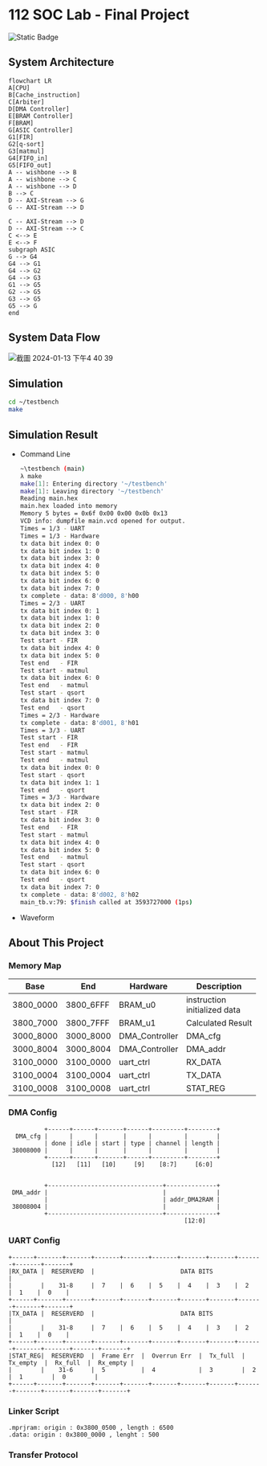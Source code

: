 # 112 SOC Lab - Final Project
![Static Badge](https://img.shields.io/badge/Build-Success-green?labelColor=gray)

## System Architecture
```mermaid
flowchart LR
A[CPU]
B[Cache_instruction]
C[Arbiter]
D[DMA Controller]
E[BRAM Controller]
F[BRAM]
G[ASIC Controller]
G1[FIR]
G2[q-sort]
G3[matmul]
G4[FIFO_in]
G5[FIFO_out]
A -- wishbone --> B
A -- wishbone --> C
A -- wishbone --> D
B --> C
D -- AXI-Stream --> G
G -- AXI-Stream --> D

C -- AXI-Stream --> D
D -- AXI-Stream --> C
C <--> E
E <--> F
subgraph ASIC
G --> G4
G4 --> G1
G4 --> G2
G4 --> G3
G1 --> G5
G2 --> G5
G3 --> G5
G5 --> G
end
```

## System Data Flow
![截圖 2024-01-13 下午4 40 39](https://github.com/pocper/112_SOC_final_project/assets/79128379/d9315803-cecd-42dd-8cff-b8e1560f28bc)


## Simulation
``` bash
cd ~/testbench
make
```

## Simulation Result
- Command Line
    ``` bash
    ~\testbench (main)
    λ make
    make[1]: Entering directory '~/testbench'
    make[1]: Leaving directory '~/testbench'
    Reading main.hex
    main.hex loaded into memory
    Memory 5 bytes = 0x6f 0x00 0x00 0x0b 0x13
    VCD info: dumpfile main.vcd opened for output.
    Times = 1/3 - UART
    Times = 1/3 - Hardware
    tx data bit index 0: 0
    tx data bit index 1: 0
    tx data bit index 3: 0
    tx data bit index 4: 0
    tx data bit index 5: 0
    tx data bit index 6: 0
    tx data bit index 7: 0
    tx complete - data: 8'd000, 8'h00
    Times = 2/3 - UART
    tx data bit index 0: 1
    tx data bit index 1: 0
    tx data bit index 2: 0
    tx data bit index 3: 0
    Test start - FIR
    tx data bit index 4: 0
    tx data bit index 5: 0
    Test end   - FIR
    Test start - matmul
    tx data bit index 6: 0
    Test end   - matmul
    Test start - qsort
    tx data bit index 7: 0
    Test end   - qsort
    Times = 2/3 - Hardware
    tx complete - data: 8'd001, 8'h01
    Times = 3/3 - UART
    Test start - FIR
    Test end   - FIR
    Test start - matmul
    Test end   - matmul
    tx data bit index 0: 0
    Test start - qsort
    tx data bit index 1: 1
    Test end   - qsort
    Times = 3/3 - Hardware
    tx data bit index 2: 0
    Test start - FIR
    tx data bit index 3: 0
    Test end   - FIR
    Test start - matmul
    tx data bit index 4: 0
    tx data bit index 5: 0
    Test end   - matmul
    Test start - qsort
    tx data bit index 6: 0
    Test end   - qsort
    tx data bit index 7: 0
    tx complete - data: 8'd002, 8'h02
    main_tb.v:79: $finish called at 3593727000 (1ps)
    ```
- Waveform
## About This Project
### Memory Map 
|  Base   |   End   |   Hardware   |                  Description                 |
|---------|---------|--------------|----------------------------------------------|
|3800_0000|3800_6FFF|BRAM_u0       |instruction<br/>initialized data
|3800_7000|3800_7FFF|BRAM_u1       |Calculated Result                             |
|3000_8000|3000_8000|DMA_Controller|DMA_cfg                                       |
|3000_8004|3000_8004|DMA_Controller|DMA_addr                                      |
|3100_0000|3100_0000|uart_ctrl     |RX_DATA                                       |
|3100_0004|3100_0004|uart_ctrl     |TX_DATA                                       |
|3100_0008|3100_0008|uart_ctrl     |STAT_REG                                      |

### DMA Config
```
          +------+------+-------+------+---------+--------+
  DMA_cfg |      |      |       |      |         |        |
          | done | idle | start | type | channel | length |
 38008000 |      |      |       |      |         |        |
          +------+------+-------+------+---------+--------+
            [12]   [11]   [10]     [9]    [8:7]     [6:0]
 
 
          +--------------------------------+--------------+
 DMA_addr |                                |              |
          |                                | addr_DMA2RAM |
 38008004 |                                |              |
          +--------------------------------+--------------+
                                                 [12:0]
```
### UART Config
```
+------+-------+-------+-------+-------+-------+-------+-------+-------+-------+-------+
|RX_DATA |  RESERVERD  |                        DATA BITS                              |
|        |    31-8     |  7    |  6    |  5    |  4    |  3    |  2    |  1    |  0    |
+------+-------+-------+-------+-------+-------+-------+-------+-------+-------+-------+
|TX_DATA |  RESERVERD  |                        DATA BITS                              |
|        |    31-8     |  7    |  6    |  5    |  4    |  3    |  2    |  1    |  0    |
+------+-------+-------+-------+-------+-------+-------+-------+-------+-------+-------+-------+-------+
|STAT_REG|  RESERVERD  |  Frame Err  |  Overrun Err  |  Tx_full  |  Tx_empty  |  Rx_full  |  Rx_empty |
|        |    31-6     |  5          |  4            |  3        |  2         |  1        |  0        |
+------+-------+-------+-------+-------+-------+-------+-------+-------+-------+-------+-------+-------+
```

### Linker Script
``` 
.mprjram: origin : 0x3800_0500 , length : 6500
.data: origin : 0x3800_0000 , lenght : 500
```

### Transfer Protocol

